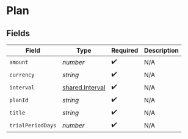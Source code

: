 # Plan


## Fields

| Field                                              | Type                                               | Required                                           | Description                                        |
| -------------------------------------------------- | -------------------------------------------------- | -------------------------------------------------- | -------------------------------------------------- |
| `amount`                                           | *number*                                           | :heavy_check_mark:                                 | N/A                                                |
| `currency`                                         | *string*                                           | :heavy_check_mark:                                 | N/A                                                |
| `interval`                                         | [shared.Interval](../../models/shared/interval.md) | :heavy_check_mark:                                 | N/A                                                |
| `planId`                                           | *string*                                           | :heavy_check_mark:                                 | N/A                                                |
| `title`                                            | *string*                                           | :heavy_check_mark:                                 | N/A                                                |
| `trialPeriodDays`                                  | *number*                                           | :heavy_check_mark:                                 | N/A                                                |